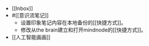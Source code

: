 - [[Inbox]]
- #[[意识流笔记]]
    - 设置印象笔记内容在本地备份的[[快捷方式]]。
    - 修改从the brain建立和打开mindnode的[[快捷方式]]。
- [[人工智能画画]]
